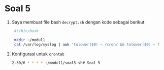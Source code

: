 # Soal 5

1. Saya membuat file bash `decrypt.sh` dengan kode sebagai berikut
   ```bash
    #!/bin/bash

    mkdir ~/modul1
    cat /var/log/syslog | awk 'tolower($0) ~ /cron/ && tolower($0) ~ !/sudo/' | awk 'NF<13' >> ~/modul1/logs

2. Konfigurasi untuk `crontab`
   ```bash
   2-30/6 * * * * ~/modul1/soal5.sh# Soal 5
